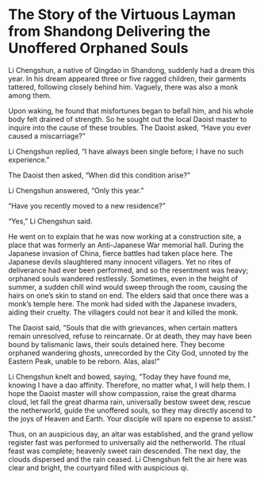 # The Story of the Virtuous Layman from Shandong Delivering the Unoffered Orphaned Souls

Li Chengshun, a native of Qingdao in Shandong, suddenly had a dream this year. In his dream appeared three or five ragged children, their garments tattered, following closely behind him. Vaguely, there was also a monk among them.

Upon waking, he found that misfortunes began to befall him, and his whole body felt drained of strength. So he sought out the local Daoist master to inquire into the cause of these troubles. The Daoist asked, “Have you ever caused a miscarriage?”

Li Chengshun replied, “I have always been single before; I have no such experience.”

The Daoist then asked, “When did this condition arise?”

Li Chengshun answered, “Only this year.”

“Have you recently moved to a new residence?”

“Yes,” Li Chengshun said.

He went on to explain that he was now working at a construction site, a place that was formerly an Anti-Japanese War memorial hall. During the Japanese invasion of China, fierce battles had taken place here. The Japanese devils slaughtered many innocent villagers. Yet no rites of deliverance had ever been performed, and so the resentment was heavy; orphaned souls wandered restlessly. Sometimes, even in the height of summer, a sudden chill wind would sweep through the room, causing the hairs on one’s skin to stand on end. The elders said that once there was a monk’s temple here. The monk had sided with the Japanese invaders, aiding their cruelty. The villagers could not bear it and killed the monk.

The Daoist said, “Souls that die with grievances, when certain matters remain unresolved, refuse to reincarnate. Or at death, they may have been bound by talismanic laws, their souls detained here. They become orphaned wandering ghosts, unrecorded by the City God, unnoted by the Eastern Peak, unable to be reborn. Alas, alas!”

Li Chengshun knelt and bowed, saying, “Today they have found me, knowing I have a dao affinity. Therefore, no matter what, I will help them. I hope the Daoist master will show compassion, raise the great dharma cloud, let fall the great dharma rain, universally bestow sweet dew, rescue the netherworld, guide the unoffered souls, so they may directly ascend to the joys of Heaven and Earth. Your disciple will spare no expense to assist.”

Thus, on an auspicious day, an altar was established, and the grand yellow register fast was performed to universally aid the netherworld. The ritual feast was complete; heavenly sweet rain descended. The next day, the clouds dispersed and the rain ceased. Li Chengshun felt the air here was clear and bright, the courtyard filled with auspicious qi.